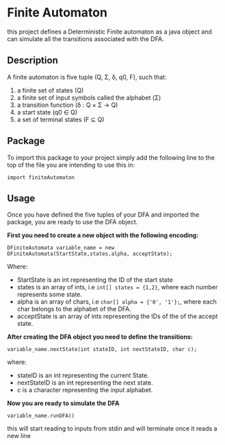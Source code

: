 # Finite Automaton
this project defines a Deterministic Finite automaton as a java object and can simulate all the transitions associated with the DFA.

## Description

A finite automaton is five tuple (Q, Σ, δ, q0, F), such that:
 
1. a finite set of states (Q)
2. a finite set of input symbols called the alphabet (Σ)
3. a transition function (δ : Q × Σ → Q)
4. a start state (q0 ∈ Q)
5. a set of terminal states (F ⊆ Q)

## Package

To import this package to your project simply add the following line to the top of the file you are intending to use this in:
 
`import finiteAutomaton`

## Usage

Once you have defined the five tuples of your DFA and imported the package, you are ready to use the DFA object.

**First you need to create a new object with the following encoding:**

`DFiniteAutomata variable_name = new DFiniteAutomata(StartState,states,alpha, acceptState);`

Where:

- StartState is an int representing the ID of the start state
- states is an array of ints, i.e `int[] states = {1,2}`, where each number represents some state. 
- alpha is an array of chars,  i.e `char[] alpha = {'0', '1'};`, where each char belongs to the alphabet of the DFA.
- acceptState is an array of ints representing the IDs of the of the accept state.

**After creating the DFA object you need to define the transitions:** 

`variable_name.nextState(int stateID, int nextStateID, char c);`

where: 

- stateID is an int representing the current State.
- nextStateID is an int representing the next state.
- c is a character representing the input alphabet.

**Now you are ready to simulate the DFA**

`variable_name.runDFA()`

this will start reading to inputs from stdin and will terminate once it reads a new line
